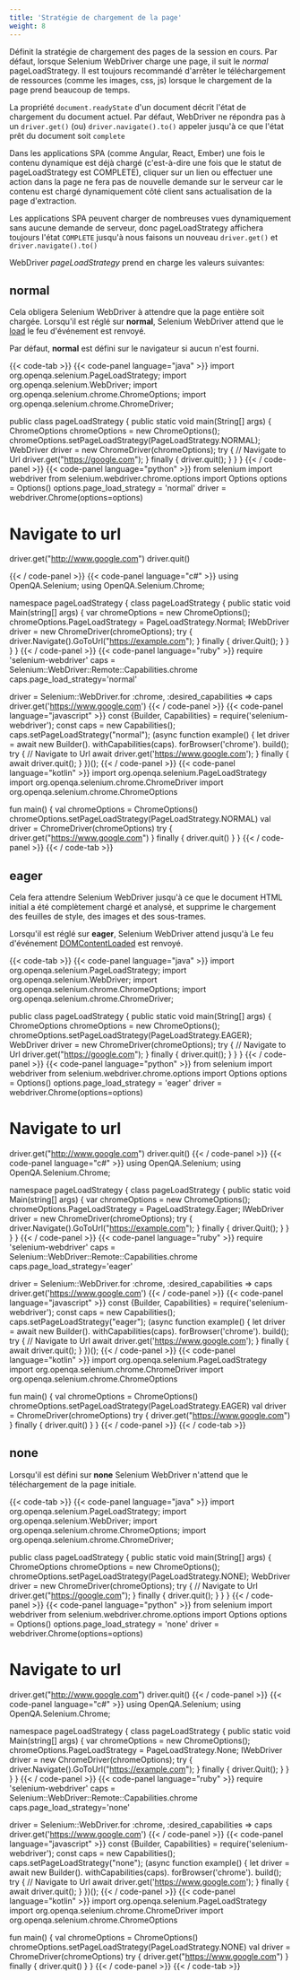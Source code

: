 ```yaml
---
title: 'Stratégie de chargement de la page'
weight: 8
---
```


Définit la stratégie de chargement des pages de la session en cours.
Par défaut, lorsque Selenium WebDriver charge une page,
il suit le _normal_ pageLoadStrategy.
Il est toujours recommandé d'arrêter le téléchargement de
ressources (comme les images, css, js) lorsque le chargement de la page prend beaucoup de temps.

La propriété `document.readyState` d'un document décrit l'état de chargement du document actuel.
Par défaut, WebDriver ne répondra pas à un `driver.get()` (ou) `driver.navigate().to()`
appeler jusqu'à ce que l'état prêt du document soit `complete`

Dans les applications SPA (comme Angular, React, Ember) une fois le contenu dynamique
est déjà chargé (c'est-à-dire une fois que le statut de pageLoadStrategy est COMPLETE),
cliquer sur un lien ou effectuer une action dans la page ne fera pas de nouvelle demande
sur le serveur car le contenu est chargé dynamiquement côté client sans actualisation de la page d'extraction.

Les applications SPA peuvent charger de nombreuses vues dynamiquement
sans aucune demande de serveur, donc pageLoadStrategy
affichera toujours l'état `COMPLETE` jusqu'à
nous faisons un nouveau `driver.get()` et `driver.navigate().to()`

WebDriver _pageLoadStrategy_ prend en charge les valeurs suivantes:

## normal

Cela obligera Selenium WebDriver à attendre que la page entière soit chargée.
Lorsqu'il est réglé sur **normal**, Selenium WebDriver attend que le
[load](https://developer.mozilla.org/fr/docs/Web/Events/load) le feu d'événement est renvoyé.

Par défaut, **normal** est défini sur le navigateur si aucun n'est fourni.

{{< code-tab >}}
{{< code-panel language="java" >}}
import org.openqa.selenium.PageLoadStrategy;
import org.openqa.selenium.WebDriver;
import org.openqa.selenium.chrome.ChromeOptions;
import org.openqa.selenium.chrome.ChromeDriver;

public class pageLoadStrategy {
public static void main(String[] args) {
ChromeOptions chromeOptions = new ChromeOptions();
chromeOptions.setPageLoadStrategy(PageLoadStrategy.NORMAL);
WebDriver driver = new ChromeDriver(chromeOptions);
try {
// Navigate to Url
driver.get("https://google.com");
} finally {
driver.quit();
}
}
}
{{< / code-panel >}}
{{< code-panel language="python" >}}
from selenium import webdriver
from selenium.webdriver.chrome.options import Options
options = Options()
options.page_load_strategy = 'normal'
driver = webdriver.Chrome(options=options)

# Navigate to url

driver.get("http://www.google.com")
driver.quit()

{{< / code-panel >}}
{{< code-panel language="c#" >}}
using OpenQA.Selenium;
using OpenQA.Selenium.Chrome;

namespace pageLoadStrategy {
class pageLoadStrategy {
public static void Main(string[] args) {
var chromeOptions = new ChromeOptions();
chromeOptions.PageLoadStrategy = PageLoadStrategy.Normal;
IWebDriver driver = new ChromeDriver(chromeOptions);
try {
driver.Navigate().GoToUrl("https://example.com");
} finally {
driver.Quit();
}
}
}
}
{{< / code-panel >}}
{{< code-panel language="ruby" >}}
require 'selenium-webdriver'
caps = Selenium::WebDriver::Remote::Capabilities.chrome
caps.page_load_strategy='normal'

driver = Selenium::WebDriver.for :chrome, :desired_capabilities => caps
driver.get('https://www.google.com')
{{< / code-panel >}}
{{< code-panel language="javascript" >}}
const {Builder, Capabilities} = require('selenium-webdriver');
const caps = new Capabilities();
caps.setPageLoadStrategy("normal");
(async function example() {
let driver = await new Builder().
withCapabilities(caps).
forBrowser('chrome').
build();
try {
// Navigate to Url
await driver.get('https://www.google.com');
}
finally {
await driver.quit();
}
})();
{{< / code-panel >}}
{{< code-panel language="kotlin" >}}
import org.openqa.selenium.PageLoadStrategy
import org.openqa.selenium.chrome.ChromeDriver
import org.openqa.selenium.chrome.ChromeOptions

fun main() {
val chromeOptions = ChromeOptions()
chromeOptions.setPageLoadStrategy(PageLoadStrategy.NORMAL)
val driver = ChromeDriver(chromeOptions)
try {
driver.get("https://www.google.com")
}
finally {
driver.quit()
}
}
{{< / code-panel >}}
{{< / code-tab >}}

## eager

Cela fera attendre Selenium WebDriver jusqu'à ce que
le document HTML initial a été complètement chargé et analysé,
et supprime le chargement des feuilles de style, des images et des sous-trames.

Lorsqu'il est réglé sur **eager**, Selenium WebDriver attend jusqu'à
Le feu d'événement [DOMContentLoaded](https://developer.mozilla.org/fr/docs/Web/API/Document/DOMContentLoaded_event) est renvoyé.

{{< code-tab >}}
{{< code-panel language="java" >}}
import org.openqa.selenium.PageLoadStrategy;
import org.openqa.selenium.WebDriver;
import org.openqa.selenium.chrome.ChromeOptions;
import org.openqa.selenium.chrome.ChromeDriver;

public class pageLoadStrategy {
public static void main(String[] args) {
ChromeOptions chromeOptions = new ChromeOptions();
chromeOptions.setPageLoadStrategy(PageLoadStrategy.EAGER);
WebDriver driver = new ChromeDriver(chromeOptions);
try {
// Navigate to Url
driver.get("https://google.com");
} finally {
driver.quit();
}
}
}
{{< / code-panel >}}
{{< code-panel language="python" >}}
from selenium import webdriver
from selenium.webdriver.chrome.options import Options
options = Options()
options.page_load_strategy = 'eager'
driver = webdriver.Chrome(options=options)

# Navigate to url

driver.get("http://www.google.com")
driver.quit()
{{< / code-panel >}}
{{< code-panel language="c#" >}}
using OpenQA.Selenium;
using OpenQA.Selenium.Chrome;

namespace pageLoadStrategy {
class pageLoadStrategy {
public static void Main(string[] args) {
var chromeOptions = new ChromeOptions();
chromeOptions.PageLoadStrategy = PageLoadStrategy.Eager;
IWebDriver driver = new ChromeDriver(chromeOptions);
try {
driver.Navigate().GoToUrl("https://example.com");
} finally {
driver.Quit();
}
}
}
}
{{< / code-panel >}}
{{< code-panel language="ruby" >}}
require 'selenium-webdriver'
caps = Selenium::WebDriver::Remote::Capabilities.chrome
caps.page_load_strategy='eager'

driver = Selenium::WebDriver.for :chrome, :desired_capabilities => caps
driver.get('https://www.google.com')
{{< / code-panel >}}
{{< code-panel language="javascript" >}}
const {Builder, Capabilities} = require('selenium-webdriver');
const caps = new Capabilities();
caps.setPageLoadStrategy("eager");
(async function example() {
let driver = await new Builder().
withCapabilities(caps).
forBrowser('chrome').
build();
try {
// Navigate to Url
await driver.get('https://www.google.com');
}
finally {
await driver.quit();
}
})();
{{< / code-panel >}}
{{< code-panel language="kotlin" >}}
import org.openqa.selenium.PageLoadStrategy
import org.openqa.selenium.chrome.ChromeDriver
import org.openqa.selenium.chrome.ChromeOptions

fun main() {
val chromeOptions = ChromeOptions()
chromeOptions.setPageLoadStrategy(PageLoadStrategy.EAGER)
val driver = ChromeDriver(chromeOptions)
try {
driver.get("https://www.google.com")
}
finally {
driver.quit()
}
}
{{< / code-panel >}}
{{< / code-tab >}}

## none

Lorsqu'il est défini sur **none** Selenium WebDriver n'attend que le téléchargement de la page initiale.

{{< code-tab >}}
{{< code-panel language="java" >}}
import org.openqa.selenium.PageLoadStrategy;
import org.openqa.selenium.WebDriver;
import org.openqa.selenium.chrome.ChromeOptions;
import org.openqa.selenium.chrome.ChromeDriver;

public class pageLoadStrategy {
public static void main(String[] args) {
ChromeOptions chromeOptions = new ChromeOptions();
chromeOptions.setPageLoadStrategy(PageLoadStrategy.NONE);
WebDriver driver = new ChromeDriver(chromeOptions);
try {
// Navigate to Url
driver.get("https://google.com");
} finally {
driver.quit();
}
}
}
{{< / code-panel >}}
{{< code-panel language="python" >}}
from selenium import webdriver
from selenium.webdriver.chrome.options import Options
options = Options()
options.page_load_strategy = 'none'
driver = webdriver.Chrome(options=options)

# Navigate to url

driver.get("http://www.google.com")
driver.quit()
{{< / code-panel >}}
{{< code-panel language="c#" >}}
using OpenQA.Selenium;
using OpenQA.Selenium.Chrome;

namespace pageLoadStrategy {
class pageLoadStrategy {
public static void Main(string[] args) {
var chromeOptions = new ChromeOptions();
chromeOptions.PageLoadStrategy = PageLoadStrategy.None;
IWebDriver driver = new ChromeDriver(chromeOptions);
try {
driver.Navigate().GoToUrl("https://example.com");
} finally {
driver.Quit();
}
}
}
}
{{< / code-panel >}}
{{< code-panel language="ruby" >}}
require 'selenium-webdriver'
caps = Selenium::WebDriver::Remote::Capabilities.chrome
caps.page_load_strategy='none'

driver = Selenium::WebDriver.for :chrome, :desired_capabilities => caps
driver.get('https://www.google.com')
{{< / code-panel >}}
{{< code-panel language="javascript" >}}
const {Builder, Capabilities} = require('selenium-webdriver');
const caps = new Capabilities();
caps.setPageLoadStrategy("none");
(async function example() {
let driver = await new Builder().
withCapabilities(caps).
forBrowser('chrome').
build();
try {
// Navigate to Url
await driver.get('https://www.google.com');
}
finally {
await driver.quit();
}
})();
{{< / code-panel >}}
{{< code-panel language="kotlin" >}}
import org.openqa.selenium.PageLoadStrategy
import org.openqa.selenium.chrome.ChromeDriver
import org.openqa.selenium.chrome.ChromeOptions

fun main() {
val chromeOptions = ChromeOptions()
chromeOptions.setPageLoadStrategy(PageLoadStrategy.NONE)
val driver = ChromeDriver(chromeOptions)
try {
driver.get("https://www.google.com")
}
finally {
driver.quit()
}
}
{{< / code-panel >}}
{{< / code-tab >}}
